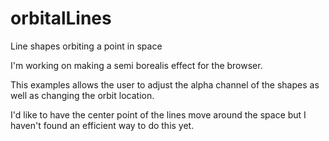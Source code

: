 # orbitalLines
Line shapes orbiting a point in space 

I'm working on making a semi borealis effect for the browser.  

This examples allows the user to adjust the alpha channel of the shapes as well as changing the orbit location.  

I'd like to have the center point of the lines move around the space but I haven't found an efficient way to do this yet. 
